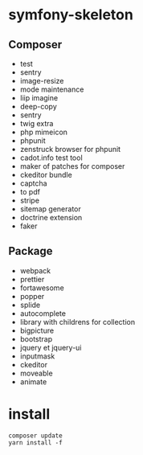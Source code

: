 # symfony-skeleton

## Composer

- test
- sentry
- image-resize
- mode maintenance
- liip imagine
- deep-copy
- sentry
- twig extra
- php mimeicon
- phpunit
- zenstruck browser for phpunit
- cadot.info test tool
- maker of patches for composer
- ckeditor bundle
- captcha
- to pdf
- stripe
- sitemap generator
- doctrine extension
- faker


## Package

- webpack
- prettier
- fortawesome
- popper
- splide
- autocomplete
- library with childrens for collection
- bigpicture
- bootstrap
- jquery et jquery-ui
- inputmask
- ckeditor
- moveable
- animate

# install

```
composer update
yarn install -f
```
